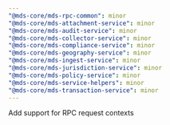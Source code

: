 ```yaml
---
"@mds-core/mds-rpc-common": minor
"@mds-core/mds-attachment-service": minor
"@mds-core/mds-audit-service": minor
"@mds-core/mds-collector-service": minor
"@mds-core/mds-compliance-service": minor
"@mds-core/mds-geography-service": minor
"@mds-core/mds-ingest-service": minor
"@mds-core/mds-jurisdiction-service": minor
"@mds-core/mds-policy-service": minor
"@mds-core/mds-service-helpers": minor
"@mds-core/mds-transaction-service": minor
---
```


Add support for RPC request contexts
